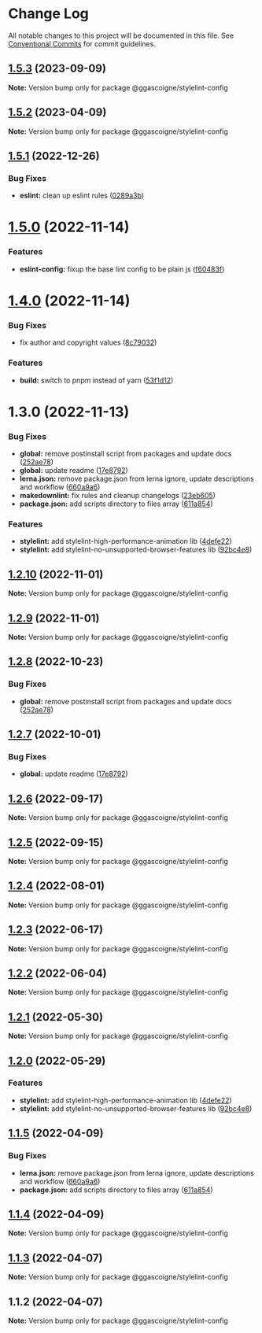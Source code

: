 # Change Log

All notable changes to this project will be documented in this file.
See [Conventional Commits](https://conventionalcommits.org) for commit guidelines.

## [1.5.3](https://github.com/ggascoigne/shareable-configs/compare/@ggascoigne/stylelint-config@1.5.2...@ggascoigne/stylelint-config@1.5.3) (2023-09-09)

**Note:** Version bump only for package @ggascoigne/stylelint-config

## [1.5.2](https://github.com/ggascoigne/shareable-configs/compare/@ggascoigne/stylelint-config@1.5.1...@ggascoigne/stylelint-config@1.5.2) (2023-04-09)

**Note:** Version bump only for package @ggascoigne/stylelint-config

## [1.5.1](https://github.com/ggascoigne/shareable-configs/compare/@ggascoigne/stylelint-config@1.5.0...@ggascoigne/stylelint-config@1.5.1) (2022-12-26)

### Bug Fixes

- **eslint:** clean up eslint rules ([0289a3b](https://github.com/ggascoigne/shareable-configs/commit/0289a3baf46598cd58daeb8b7f7a88edbed3a924))

# [1.5.0](https://github.com/ggascoigne/shareable-configs/compare/@ggascoigne/stylelint-config@1.4.0...@ggascoigne/stylelint-config@1.5.0) (2022-11-14)

### Features

- **eslint-config:** fixup the base lint config to be plain js ([f60483f](https://github.com/ggascoigne/shareable-configs/commit/f60483f30f8012829c9ae13feb1d80d2a159c963))

# [1.4.0](https://github.com/ggascoigne/shareable-configs/compare/@ggascoigne/stylelint-config@1.3.0...@ggascoigne/stylelint-config@1.4.0) (2022-11-14)

### Bug Fixes

- fix author and copyright values ([8c79032](https://github.com/ggascoigne/shareable-configs/commit/8c79032a96db2bfe8b6db057751e78b0dfa52c7e))

### Features

- **build:** switch to pnpm instead of yarn ([53f1d12](https://github.com/ggascoigne/shareable-configs/commit/53f1d12bd3ab399e096d47a7909bf6e55f9dcabd))

# 1.3.0 (2022-11-13)

### Bug Fixes

- **global:** remove postinstall script from packages and update docs ([252ae78](https://github.com/ggascoigne/shareable-configs/commit/252ae787ec89902f130ee28d2af63255fdfabb4d))
- **global:** update readme ([17e8792](https://github.com/ggascoigne/shareable-configs/commit/17e879243244bf28136e24deef02522147abe451))
- **lerna.json:** remove package.json from lerna ignore, update descriptions and workflow ([660a9a6](https://github.com/ggascoigne/shareable-configs/commit/660a9a60858863dca1d4b87cb0a3c49ffd2186b6))
- **makedownlint:** fix rules and cleanup changelogs ([23eb605](https://github.com/ggascoigne/shareable-configs/commit/23eb605a42fd51ca0b5d24de781929a1662e634f))
- **package.json:** add scripts directory to files array ([611a854](https://github.com/ggascoigne/shareable-configs/commit/611a8546f5c398404e5f226d61b5b42939944cc9))

### Features

- **stylelint:** add stylelint-high-performance-animation lib ([4defe22](https://github.com/ggascoigne/shareable-configs/commit/4defe227dd8c91adb0cc5175f4fc1183c95090da))
- **stylelint:** add stylelint-no-unsupported-browser-features lib ([92bc4e8](https://github.com/ggascoigne/shareable-configs/commit/92bc4e8fe8c9c5c76969f249b3c0bd9e961998c3))

## [1.2.10](https://github.com/ggascoigne/shareable-configs/compare/@ggascoigne/stylelint-config@1.2.9...@ggascoigne/stylelint-config@1.2.10) (2022-11-01)

**Note:** Version bump only for package @ggascoigne/stylelint-config

## [1.2.9](https://github.com/ggascoigne/shareable-configs/compare/@ggascoigne/stylelint-config@1.2.8...@ggascoigne/stylelint-config@1.2.9) (2022-11-01)

**Note:** Version bump only for package @ggascoigne/stylelint-config

## [1.2.8](https://github.com/ggascoigne/shareable-configs/compare/@ggascoigne/stylelint-config@1.2.7...@ggascoigne/stylelint-config@1.2.8) (2022-10-23)

### Bug Fixes

- **global:** remove postinstall script from packages and update docs ([252ae78](https://github.com/ggascoigne/shareable-configs/commit/252ae787ec89902f130ee28d2af63255fdfabb4d))

## [1.2.7](https://github.com/ggascoigne/shareable-configs/compare/@ggascoigne/stylelint-config@1.2.6...@ggascoigne/stylelint-config@1.2.7) (2022-10-01)

### Bug Fixes

- **global:** update readme ([17e8792](https://github.com/ggascoigne/shareable-configs/commit/17e879243244bf28136e24deef02522147abe451))

## [1.2.6](https://github.com/ggascoigne/shareable-configs/compare/@ggascoigne/stylelint-config@1.2.5...@ggascoigne/stylelint-config@1.2.6) (2022-09-17)

**Note:** Version bump only for package @ggascoigne/stylelint-config

## [1.2.5](https://github.com/ggascoigne/shareable-configs/compare/@ggascoigne/stylelint-config@1.2.4...@ggascoigne/stylelint-config@1.2.5) (2022-09-15)

**Note:** Version bump only for package @ggascoigne/stylelint-config

## [1.2.4](https://github.com/ggascoigne/shareable-configs/compare/@ggascoigne/stylelint-config@1.2.3...@ggascoigne/stylelint-config@1.2.4) (2022-08-01)

**Note:** Version bump only for package @ggascoigne/stylelint-config

## [1.2.3](https://github.com/ggascoigne/shareable-configs/compare/@ggascoigne/stylelint-config@1.2.2...@ggascoigne/stylelint-config@1.2.3) (2022-06-17)

**Note:** Version bump only for package @ggascoigne/stylelint-config

## [1.2.2](https://github.com/ggascoigne/shareable-configs/compare/@ggascoigne/stylelint-config@1.2.1...@ggascoigne/stylelint-config@1.2.2) (2022-06-04)

**Note:** Version bump only for package @ggascoigne/stylelint-config

## [1.2.1](https://github.com/ggascoigne/shareable-configs/compare/@ggascoigne/stylelint-config@1.2.0...@ggascoigne/stylelint-config@1.2.1) (2022-05-30)

**Note:** Version bump only for package @ggascoigne/stylelint-config

## [1.2.0](https://github.com/ggascoigne/shareable-configs/compare/@ggascoigne/stylelint-config@1.1.5...@ggascoigne/stylelint-config@1.2.0) (2022-05-29)

### Features

- **stylelint:** add stylelint-high-performance-animation lib ([4defe22](https://github.com/ggascoigne/shareable-configs/commit/4defe227dd8c91adb0cc5175f4fc1183c95090da))
- **stylelint:** add stylelint-no-unsupported-browser-features lib ([92bc4e8](https://github.com/ggascoigne/shareable-configs/commit/92bc4e8fe8c9c5c76969f249b3c0bd9e961998c3))

## [1.1.5](https://github.com/ggascoigne/shareable-configs/compare/@ggascoigne/stylelint-config@1.1.4...@ggascoigne/stylelint-config@1.1.5) (2022-04-09)

### Bug Fixes

- **lerna.json:** remove package.json from lerna ignore, update descriptions and workflow ([660a9a6](https://github.com/ggascoigne/shareable-configs/commit/660a9a60858863dca1d4b87cb0a3c49ffd2186b6))
- **package.json:** add scripts directory to files array ([611a854](https://github.com/ggascoigne/shareable-configs/commit/611a8546f5c398404e5f226d61b5b42939944cc9))

## [1.1.4](https://github.com/ggascoigne/shareable-configs/compare/@ggascoigne/stylelint-config@1.1.3...@ggascoigne/stylelint-config@1.1.4) (2022-04-09)

**Note:** Version bump only for package @ggascoigne/stylelint-config

## [1.1.3](https://github.com/ggascoigne/shareable-configs/compare/@ggascoigne/stylelint-config@1.1.2...@ggascoigne/stylelint-config@1.1.3) (2022-04-07)

**Note:** Version bump only for package @ggascoigne/stylelint-config

## 1.1.2 (2022-04-07)

**Note:** Version bump only for package @ggascoigne/stylelint-config
